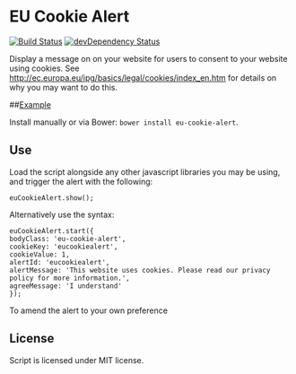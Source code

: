 # EU Cookie Alert

[![Build Status](https://travis-ci.org/agilepixel/eu-cookie-alert.svg)](https://travis-ci.org/agilepixel/eu-cookie-alert)
[![devDependency Status](https://david-dm.org/agilepixel/eu-cookie-alert/dev-status.svg)](https://david-dm.org/agilepixel/eu-cookie-alert#info=devDependencies)


Display a message on on your website for users to consent to your website using cookies. See http://ec.europa.eu/ipg/basics/legal/cookies/index_en.htm for details on why you may want to do this.

##[Example](http://rawgit.com/agilepixel/eu-cookie-alert/master/test/test.html)

Install manually or via Bower: `bower install eu-cookie-alert`.

## Use

Load the script alongside any other javascript libraries you may be using, and trigger the alert with the following:

    euCookieAlert.show();

Alternatively use the syntax:

    euCookieAlert.start({
    bodyClass: 'eu-cookie-alert',
    cookieKey: 'eucookiealert',
    cookieValue: 1,
    alertId: 'eucookiealert',
    alertMessage: 'This website uses cookies. Please read our privacy policy for more information.',
    agreeMessage: 'I understand'
    });

To amend the alert to your own preference

## License

Script is licensed under MIT license.
